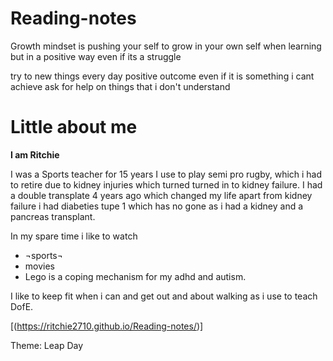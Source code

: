 # Reading-notes

Growth mindset is pushing your self to grow in your own self when learning but in a positive way even if its a struggle

try to new things every day
positive outcome even if it is something i cant achieve 
ask for help on things that i don't understand

# Little about me



**I am Ritchie**

I was a Sports teacher for 15 years I use to play semi pro rugby, which i had to retire due to kidney injuries which turned turned in to kidney failure. I had a double transplate 4 years ago which changed my life apart from kidney failure i had diabeties tupe 1 which has no gone as i had a kidney and a pancreas transplant. 

In my spare time i like to 
watch 
- ¬sports¬
- movies
- Lego is a coping mechanism for my adhd and autism. 

I like to keep fit when i can and get out and about walking as i use to teach DofE.

[(https://ritchie2710.github.io/Reading-notes/)]

Theme: Leap Day
